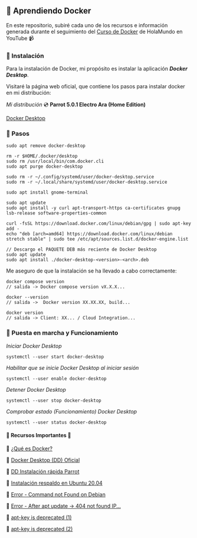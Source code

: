 ## :whale: Aprendiendo Docker

En este repositorio, subiré cada uno de los recursos e información generada durante el seguimiento del [Curso de Docker](https://youtu.be/4Dko5W96WHg) de HolaMundo en YouTube :video_camera:

### :hammer: Instalación
Para la instalación de Docker, mi propósito es instalar la aplicación ***Docker Desktop***.

Visitaré la página web oficial, que contiene los pasos para instalar docker en mi distribución: 

*Mi distribución* :cd: **Parrot 5.0.1 Electro Ara (Home Edition)**

[Docker Desktop](https://docs.docker.com/desktop/linux/install/debian/)

### :pencil: Pasos

~~~
sudo apt remove docker-desktop
~~~

~~~
rm -r $HOME/.docker/desktop
sudo rm /usr/local/bin/com.docker.cli
sudo apt purge docker-desktop
~~~

~~~
sudo rm -r ~/.config/systemd/user/docker-desktop.service
sudo rm -r ~/.local/share/systemd/user/docker-desktop.service
~~~

~~~
sudo apt install gnome-terminal
~~~

~~~
sudo apt update
sudo apt install -y curl apt-transport-https ca-certificates gnupg lsb-release software-properties-common
~~~

~~~
curl -fsSL https://download.docker.com/linux/debian/gpg | sudo apt-key add -
echo "deb [arch=amd64] https://download.docker.com/linux/debian stretch stable" | sudo tee /etc/apt/sources.list.d/docker-engine.list
~~~

~~~
// Descargo el PAQUETE DEB más reciente de Docker Desktop
sudo apt update
sudo apt install ./docker-desktop-<version>-<arch>.deb
~~~

Me aseguro de que la instalación se ha llevado a cabo correctamente:

~~~
docker compose version
// salida -> Docker compose version vX.X.X...
~~~
~~~
docker --version
// salida ->  Docker version XX.XX.XX, build...
~~~
~~~
docker version
// salida -> Client: XX... / Cloud Integration...
~~~

### :rocket: Puesta en marcha y Funcionamiento
*Iniciar Docker Desktop*
~~~
systemctl --user start docker-desktop
~~~

*Habilitar que se inicie Docker Desktop al iniciar sesión*
~~~
systemctl --user enable docker-desktop
~~~

*Detener Docker Desktop*
~~~
systemctl --user stop docker-desktop
~~~

*Comprobar estado (Funcionamiento) Docker Desktop*
~~~
systemctl --user status docker-desktop
~~~


#### :open_file_folder: Recursos Importantes :open_file_folder:

:small_orange_diamond: [¿Qué es Docker?](https://www.javiergarzas.com/2015/07/que-es-docker-sencillo.html)

:small_orange_diamond: [Docker Desktop (DD) Oficial](https://docs.docker.com/desktop/linux/install/)

:small_orange_diamond: [DD Instalación rápida Parrot](https://gist.github.com/nuga99/dd5ac250b4c98154b5065d8affec7b49)

:small_orange_diamond: [Instalación respaldo en Ubuntu 20.04](https://www.digitalocean.com/community/tutorials/how-to-install-and-use-docker-on-ubuntu-20-04-es)

:small_orange_diamond: [Error - Command not Found on Debian](https://itsfoss.com/add-apt-repository-command-not-found/)

:small_orange_diamond: [Error - After apt update -> 404 not found IP...](https://es.stackoverflow.com/questions/516243/err11-https-download-docker-com-linux-debian-una-release-404-not-found-ip-5)

:small_orange_diamond: [apt-key is deprecated (1)](https://stackoverflow.com/questions/68992799/warning-apt-key-is-deprecated-manage-keyring-files-in-trusted-gpg-d-instead)

:small_orange_diamond: [apt-key is deprecated (2)](https://techviewleo.com/apt-key-is-deprecated-manage-keyring-files-in-trusted-gpg-dot-d/)
